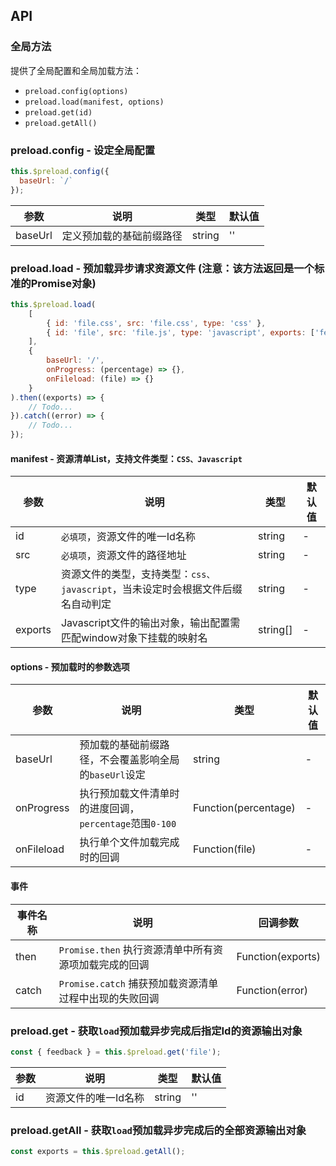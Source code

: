 ## API

### 全局方法
提供了全局配置和全局加载方法：

- `preload.config(options)`
- `preload.load(manifest, options)`
- `preload.get(id)`
- `preload.getAll()`

### preload.config - 设定全局配置

```js
this.$preload.config({
  baseUrl: `/`
});
```

| 参数 | 说明 | 类型 | 默认值 |
| --- | --- | --- | --- |
| baseUrl | 定义预加载的基础前缀路径 | string | '' |

### preload.load - 预加载异步请求资源文件 (注意：该方法返回是一个标准的Promise对象)

```js
this.$preload.load(
	[
		{ id: 'file.css', src: 'file.css', type: 'css' },
		{ id: 'file', src: 'file.js', type: 'javascript', exports: ['feedback'] }
	],
	{
		baseUrl: '/',
		onProgress: (percentage) => {},
		onFileload: (file) => {}
	}
).then((exports) => {
	// Todo...
}).catch((error) => {
	// Todo...
});
```
#### manifest - 资源清单List，支持文件类型：`CSS、Javascript`

| 参数 | 说明 | 类型 | 默认值 |
| --- | --- | --- | --- |
| id | `必填项`，资源文件的唯一Id名称 | string | - |
| src | `必填项`，资源文件的路径地址 | string | - |
| type | 资源文件的类型，支持类型：`css、javascript`，当未设定时会根据文件后缀名自动判定 | string | - |
| exports | Javascript文件的输出对象，输出配置需匹配window对象下挂载的映射名 | string[] | - |

#### options - 预加载时的参数选项

| 参数 | 说明 | 类型 | 默认值 |
| --- | --- | --- | --- |
| baseUrl | 预加载的基础前缀路径，不会覆盖影响全局的`baseUrl`设定 | string | - |
| onProgress | 执行预加载文件清单时的进度回调，`percentage`范围`0-100` | Function(percentage) | - |
| onFileload | 执行单个文件加载完成时的回调 | Function(file) | - |

#### 事件

| 事件名称 | 说明 | 回调参数 |
| --- | --- | --- |
| then | `Promise.then` 执行资源清单中所有资源项加载完成的回调 | Function(exports) |
| catch | `Promise.catch` 捕获预加载资源清单过程中出现的失败回调 | Function(error) |

### preload.get - 获取`load`预加载异步完成后指定Id的资源输出对象

```js
const { feedback } = this.$preload.get('file');
```

| 参数 | 说明 | 类型 | 默认值 |
| --- | --- | --- | --- |
| id | 资源文件的唯一Id名称 | string | '' |

### preload.getAll - 获取`load`预加载异步完成后的全部资源输出对象

```js
const exports = this.$preload.getAll();
```
